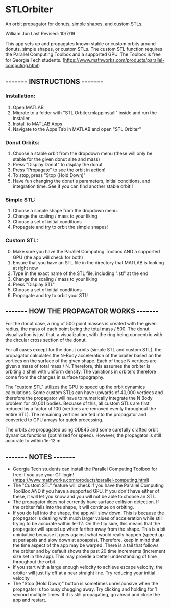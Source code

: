 # STLOrbiter
An orbit propagator for donuts, simple shapes, and custom STLs.

William Jun
Last Revised: 10/7/19

This app sets up and propagates known stable or custom orbits around donuts, simple shapes, or custom STLs. The custom STL function requires the Parallel Computing Toolbox and a supported GPU. The Toolbox is free for Georgia Tech students. (https://www.mathworks.com/products/parallel-computing.html)

## ------- INSTRUCTIONS -------

### Installation:
  1. Open MATLAB
  2. Migrate to a folder with "STL Orbiter.mlappinstall" inside and run the installer
  3. Install to MATLAB Apps
  4. Navigate to the Apps Tab in MATLAB and open "STL Orbiter"

### Donut Orbits:
  1. Choose a stable orbit from the dropdown menu (these will only be stable for the given donut size and mass)
  2. Press "Display Donut" to display the donut
  3. Press "Propagate" to see the orbit in action!
  4. To stop, press "Stop (Hold Down)"
  5. Have fun changing the donut's parameters, initial conditions, and integration time. See if you can find another stable orbit!!
  
### Simple STL:
  1. Choose a simple shape from the dropdown menu.
  2. Change the scaling / mass to your liking
  3. Choose a set of initial conditions
  4. Propagate and try to orbit the simple shapes!

### Custom STL:
  0. Make sure you have the Parallel Computing Toolbox AND a supported GPU (the app will check for both)
  1. Ensure that you have an STL file in the directory that MATLAB is looking at right now
  2. Type in the exact name of the STL file, including ".stl" at the end
  3. Change the scaling / mass to your liking
  4. Press "Display STL"
  5. Choose a set of initial conditions
  6. Propagate and try to orbit your STL! 
  
## ------- HOW THE PROPAGATOR WORKS -------
For the donut case, a ring of 500 point masses is created with the given radius, the mass of each point being the total mass / 500. The donut visualization is just that, a visualization, with the ring being concentric with the circular cross section of the donut.
  
For all cases except for the donut orbits (simple STL and custom STL), the propagator calculates the N-Body acceleration of the orbiter based on the vertices on the surface of the given shape. Each of these N vertices are given a mass of total mass / N. Therefore, this assumes the orbiter is orbiting a shell with uniform density. The variations in orbiters therefore come from the changes in surface topography.

The "custom STL" utilizes the GPU to speed up the orbit dynamics calculations. Some custom STLs can have upwards of 40,000 vertices and therefore the propagator will have to numerically integrate the N Body problem for 40,001 bodies. Becuase of this, all custom STLs are first reduced by a factor of 100 (vertices are removed evenly throughout the entire STL). The remaining vertices are fed into the propagator and converted to GPU arrays for quick processing. 

The orbits are propagated using ODE45 and some carefully crafted orbit dynamics functions (optimized for speed). However, the propagator is still accurate to within 1e-12 m. 

## ------- NOTES -------
  - Georgia Tech students can install the Parallel Computing Toolbox for free if you use your GT login!  (https://www.mathworks.com/products/parallel-computing.html)
  - The "Custom STL" feature will check if you have the Parallel Computing ToolBox AND if you have a supported GPU. If you don't have either of these, it will let you know and you will not be able to choose an STL.
  - The propagator does not currently have surface collision detection. If the orbiter falls into the shape, it will continue on orbiting. 
  - If you do fall into the shape, the app will slow down. This is because the propagator is dealing with much larger values of acceleration while still trying to be accurate within 1e-12. On the flip side, this means that the propagator will speed up when farther away from the shape. This is a bit unintuitive becuase it goes against what would really happen (speed up at periapsis and slow down at apoapsis). Therefore, keep in mind that the time aspect of the app may be warped. There is a tail that follows the orbiter and by default shows the past 20 time increments (increment size set in the app). This may provide a better understanding of time throughout the orbit. 
  - If you start with a large enough velocity to achieve escape velocity, the orbiter will just fly off at a near straight line. Try reducing your initial velocity
  - The "Stop (Hold Down)" button is sometimes unresponsive when the propagator is too busy chugging away. Try clicking and holding for 1 second multiple times. If it is still propagating, go ahead and close the app and restart.
